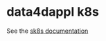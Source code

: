 # data4dappl k8s

See the [sk8s documentation](https://github.com/OriHoch/sk8s/blob/master/README.md)
